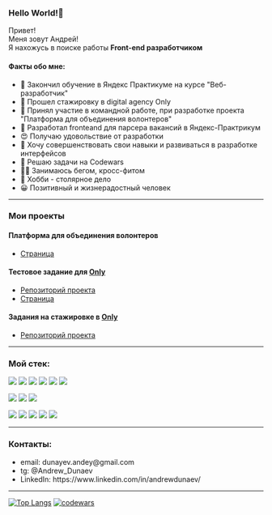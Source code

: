 ### Hello World!👋
Привет!<br/>
Меня зовут Андрей!<br/>
Я нахожусь в поиске работы **Front-end разработчиком**<br/>

#### Факты обо мне:
<ul>
  <li>📘 Закончил обучение в Яндекс Практикуме на курсе "Веб-разработчик"</li>
  <li>📘 Прошел стажировку в digital agency Only</li>
  <li>📘 Принял участие в командной работе, при разработке проекта "Платформа для объединения волонтеров"</li>
  <li>📘 Разработал fronteand для парсера вакансий в Яндекс-Практрикум</li>
  <li>😍 Получаю удовольствие от разработки</li>
  <li>🧱 Хочу совершенствовать свои навыки и развиваться в разработке интерфейсов</li>
   <li>🧠 Решаю задачи на Codewars</li>
  <li>🏃🏼 Занимаюсь бегом, кросс-фитом</li>
  <li>📐 Хобби - столярное дело</li>
  <li>😀 Позитивный и жизнерадостный человек</li>
</ul>
<hr/>

### Мои проекты
#### Платформа для объединения волонтеров
- [Страница]([https://better-together.acceleratorpracticum.ru/#/](https://github.com/volunteers-for-city-projects/volunteers-frontend/tree/develop))
#### Тестовое задание для <a href="https://onlydigital.ru/taplink">Only</a>
- [Репозиторий проекта](https://github.com/Andrey1079/test-task-for-Only)
- [Страница](https://andrey1079.github.io/test-task-for-Only/)

#### Задания на стажировке в <a href="https://onlydigital.ru/taplink">Only</a><br> 
- [Репозиторий проекта](https://github.com/Andrey1079/internship-tasks)
<hr/>

### Мой стек:

 <p> <img src="https://img.shields.io/badge/HTML5-orange?style=for-the-badge&logo=HTML5&logoColor=black"/>
  <img src="https://img.shields.io/badge/PUG-A86454?style=for-the-badge&logo=Pug&logoColor=black"/>
  <img src="https://img.shields.io/badge/CSS3-blue?style=for-the-badge&logo=CSS&logoColor=black"/>
  <img src="https://img.shields.io/badge/Sass-CC6699?style=for-the-badge&logo=Sass&logoColor=black"/>
  <img src="https://img.shields.io/badge/javascript-F7DF1E?style=for-the-badge&logo=JavaScript&logoColor=black"/>
  <img src="https://img.shields.io/badge/React-61DAFB?style=for-the-badge&logo=React&logoColor=black"/> </p>
  
   <p><img src="https://img.shields.io/badge/Node.js-339933?style=for-the-badge&logo=Node.js&logoColor=black"/>
  <img src="https://img.shields.io/badge/Express-white?style=for-the-badge&logo=Express&logoColor=black"/>
  <img src="https://img.shields.io/badge/MongoDB-47A248?style=for-the-badge&logo=MongoDB&logoColor=black"/> </p>

   <p><img src="https://img.shields.io/badge/Webpack-8DD6F9?style=for-the-badge&logo=Webpack&logoColor=black"/>
  <img src="https://img.shields.io/badge/Figma-F24E1E?style=for-the-badge&logo=Figma&logoColor=black"/>
  <img src="https://img.shields.io/badge/Postman-FF6C37?style=for-the-badge&logo=Postman&logoColor=black"/>
  <img src="https://img.shields.io/badge/GitHub-white?style=for-the-badge&logo=GitHub&logoColor=black"/>
  <img src="https://img.shields.io/badge/npm-CB3837?style=for-the-badge&logo=npm&logoColor=black"/> </p>
  
   <hr/>

### Контакты:
<ul>
  <li> email: dunayev.andey@gmail.com</li>
  <li>tg: @Andrew_Dunaev</li>
  <li> LinkedIn: https://www.linkedin.com/in/andrewdunaev/</li>
</ul>
 <hr/>
 
[![Top Langs](https://github-readme-stats.vercel.app/api/top-langs/?username=Andrey1079&layout=compact)](https://github.com/Andrey1079/github-readme-stats)
[![codewars](https://www.codewars.com/users/Andrey1079/badges/large)](https://www.codewars.com/users/Andrey1079)
